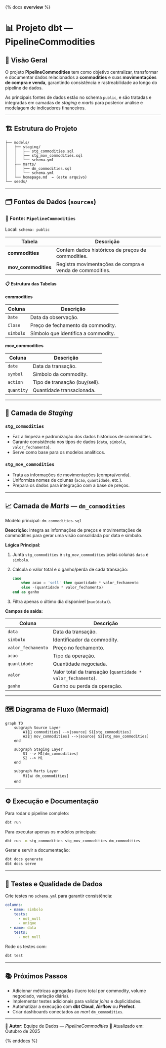{% docs __overview__ %}

# 📊 Projeto dbt — PipelineCommodities

## 🧭 Visão Geral

O projeto **PipelineCommodities** tem como objetivo centralizar, transformar e documentar dados relacionados a **commodities** e suas **movimentações de compra e venda**, garantindo consistência e rastreabilidade ao longo do pipeline de dados.

As principais fontes de dados estão no schema `public`, e são tratadas e integradas em camadas de *staging* e *marts* para posterior análise e modelagem de indicadores financeiros.

---

## 🏗️ Estrutura do Projeto

```
├── models/
│   ├── staging/
│   │   ├── stg_commodities.sql
│   │   ├── stg_mov_commodities.sql
│   │   └── schema.yml
│   ├── marts/
│   │   ├── dm_commodities.sql
│   │   └── schema.yml
│   └── homepage.md  ← (este arquivo)
└── seeds/
```

---

## 🗂️ Fontes de Dados (`sources`)

### 🔹 Fonte: `PipelineCommodities`

Local: `schema: public`

| Tabela              | Descrição                                                |
| ------------------- | -------------------------------------------------------- |
| **commodities**     | Contém dados históricos de preços de commodities.        |
| **mov_commodities** | Registra movimentações de compra e venda de commodities. |

#### 📋 Estrutura das Tabelas

**commodities**

| Coluna    | Descrição                           |
| --------- | ----------------------------------- |
| `Date`    | Data da observação.                 |
| `Close`   | Preço de fechamento da commodity.   |
| `simbolo` | Símbolo que identifica a commodity. |

**mov_commodities**

| Coluna     | Descrição                     |
| ---------- | ----------------------------- |
| `date`     | Data da transação.            |
| `symbol`   | Símbolo da commodity.         |
| `action`   | Tipo de transação (buy/sell). |
| `quantity` | Quantidade transacionada.     |

---

## 🧱 Camada de *Staging*

### `stg_commodities`

* Faz a limpeza e padronização dos dados históricos de commodities.
* Garante consistência nos tipos de dados (`data`, `simbolo`, `valor_fechamento`).
* Serve como base para os modelos analíticos.

### `stg_mov_commodities`

* Trata as informações de movimentações (compra/venda).
* Uniformiza nomes de colunas (`acao`, `quantidade`, etc.).
* Prepara os dados para integração com a base de preços.

---

## 📈 Camada de *Marts* — `dm_commodities`

Modelo principal: `dm_commodities.sql`

**Descrição:**
Integra as informações de preços e movimentações de commodities para gerar uma visão consolidada por data e símbolo.

**Lógica Principal:**

1. Junta `stg_commodities` e `stg_mov_commodities` pelas colunas `data` e `simbolo`.
2. Calcula o valor total e o ganho/perda de cada transação:

   ```sql
   case
       when acao = 'sell' then quantidade * valor_fechamento
       else -(quantidade * valor_fechamento)
   end as ganho
   ```
3. Filtra apenas o último dia disponível (`max(data)`).

**Campos de saída:**

| Coluna             | Descrição                                                   |
| ------------------ | ----------------------------------------------------------- |
| `data`             | Data da transação.                                          |
| `simbolo`          | Identificador da commodity.                                 |
| `valor_fechamento` | Preço no fechamento.                                        |
| `acao`             | Tipo da operação.                                           |
| `quantidade`       | Quantidade negociada.                                       |
| `valor`            | Valor total da transação (`quantidade * valor_fechamento`). |
| `ganho`            | Ganho ou perda da operação.                                 |

---

## 🗺️ Diagrama de Fluxo (Mermaid)

```mermaid
graph TD
    subgraph Source Layer
        A1[📘 commodities] -->|source| S1[stg_commodities]
        A2[📗 mov_commodities] -->|source| S2[stg_mov_commodities]
    end

    subgraph Staging Layer
        S1 --> M1[dm_commodities]
        S2 --> M1
    end

    subgraph Marts Layer
        M1[📊 dm_commodities]
    end
```

---

## ⚙️ Execução e Documentação

Para rodar o pipeline completo:

```bash
dbt run
```

Para executar apenas os modelos principais:

```bash
dbt run -m stg_commodities stg_mov_commodities dm_commodities
```

Gerar e servir a documentação:

```bash
dbt docs generate
dbt docs serve
```

---

## 🧪 Testes e Qualidade de Dados

Crie testes no `schema.yml` para garantir consistência:

```yaml
columns:
  - name: simbolo
    tests:
      - not_null
      - unique
  - name: data
    tests:
      - not_null
```

Rode os testes com:

```bash
dbt test
```

---

## 📚 Próximos Passos

* Adicionar métricas agregadas (lucro total por commodity, volume negociado, variação diária).
* Implementar testes adicionais para validar *joins* e duplicidades.
* Automatizar a execução com **dbt Cloud**, **Airflow** ou **Prefect**.
* Criar dashboards conectados ao *mart* `dm_commodities`.

---

🧩 **Autor:**
Equipe de Dados — *PipelineCommodities*
📅 Atualizado em: Outubro de 2025

{% enddocs %}